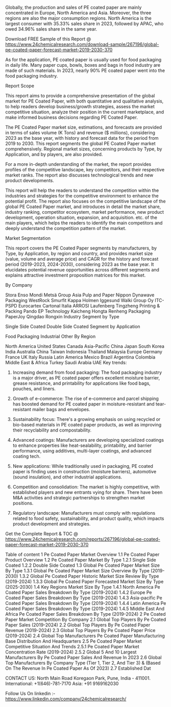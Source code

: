 Globally, the production and sales of PE coated paper are mainly concentrated in Europe, North America and Asia. Moreover, the three regions are also the major consumption regions. North America is the largest consumer with 35.33% sales share in 2023, followed by APAC, who owed 34.96% sales share in the same year.

Download FREE Sample of this Report @ https://www.24chemicalresearch.com/download-sample/267196/global-pe-coated-paper-forecast-market-2019-2030-370

As for the application, PE coated paper is usually used for food packaging in daily life. Many paper cups, bowls, boxes and bags in food industry are made of such materials. In 2023, nearly 90% PE coated paper went into the food packaging industry.

Report Scope

This report aims to provide a comprehensive presentation of the global market for PE Coated Paper, with both quantitative and qualitative analysis, to help readers develop business/growth strategies, assess the market competitive situation, analyze their position in the current marketplace, and make informed business decisions regarding PE Coated Paper.

The PE Coated Paper market size, estimations, and forecasts are provided in terms of sales volume (K Tons) and revenue ($ millions), considering 2023 as the base year, with history and forecast data for the period from 2019 to 2030. This report segments the global PE Coated Paper market comprehensively. Regional market sizes, concerning products by Type, by Application, and by players, are also provided.

For a more in-depth understanding of the market, the report provides profiles of the competitive landscape, key competitors, and their respective market ranks. The report also discusses technological trends and new product developments.

This report will help the readers to understand the competition within the industries and strategies for the competitive environment to enhance the potential profit. The report also focuses on the competitive landscape of the global PE Coated Paper market, and introduces in detail the market share, industry ranking, competitor ecosystem, market performance, new product development, operation situation, expansion, and acquisition. etc. of the main players, which helps the readers to identify the main competitors and deeply understand the competition pattern of the market.

Market Segmentation

This report covers the PE Coated Paper segments by manufacturers, by Type, by Application, by region and country, and provides market size (value, volume and average price) and CAGR for the history and forecast period (2019-2023, 2024-2030), considering 2023 as the base year. It elucidates potential revenue opportunities across different segments and explains attractive investment proposition matrices for this market.

By Company

Stora Enso
Mondi
Metsä Group
Asia Pulp and Paper
Nippon Dynawave Packaging
WestRock
Smurfit Kappa
Holmen Iggesund
Walki Group Oy
ITC-PSPD
Eurocartex
Cartonal Italia
ARROSI
Laufenberg
Tingzheng Printing & Packing
Pando EP Technology
Kaicheng
Hongta Renheng Packaging
PaperJoy
Qingdao Rongxin Industry
Segment by Type

Single Side Coated
Double Side Coated
Segment by Application

Food Packaging
Industrial
Other
By Region

North America
United States
Canada
Asia-Pacific
China
Japan
South Korea
India
Australia
China Taiwan
Indonesia
Thailand
Malaysia
Europe
Germany
France
UK
Italy
Russia
Latin America
Mexico
Brazil
Argentina
Colombia
Middle East & Africa
Turkey
Saudi Arabia
UAE
Key trends:

1. Increasing demand from food packaging: The food packaging industry is a major driver, as PE coated paper offers excellent moisture barrier, grease resistance, and printability for applications like food bags, pouches, and liners.

2. Growth of e-commerce: The rise of e-commerce and parcel shipping has boosted demand for PE coated paper in moisture-resistant and tear-resistant mailer bags and envelopes.

3. Sustainability focus: There's a growing emphasis on using recycled or bio-based materials in PE coated paper products, as well as improving their recyclability and compostability.

4. Advanced coatings: Manufacturers are developing specialized coatings to enhance properties like heat-sealability, printability, and barrier performance, using additives, multi-layer coatings, and advanced coating tech.

5. New applications: While traditionally used in packaging, PE coated paper is finding uses in construction (moisture barriers), automotive (sound insulation), and other industrial applications.

6. Competition and consolidation: The market is highly competitive, with established players and new entrants vying for share. There have been M&A activities and strategic partnerships to strengthen market positions.

7. Regulatory landscape: Manufacturers must comply with regulations related to food safety, sustainability, and product quality, which impacts product development and strategies.

Get the Complete Report & TOC @ https://www.24chemicalresearch.com/reports/267196/global-pe-coated-paper-forecast-market-2019-2030-370

Table of content
1 Pe Coated Paper Market Overview
1.1 Pe Coated Paper Product Overview
1.2 Pe Coated Paper Market By Type
1.2.1 Single Side Coated
1.2.2 Double Side Coated
1.3 Global Pe Coated Paper Market Size By Type
1.3.1 Global Pe Coated Paper Market Size Overview By Type (2019-2030)
1.3.2 Global Pe Coated Paper Historic Market Size Review By Type (2019-2024)
1.3.3 Global Pe Coated Paper Forecasted Market Size By Type (2025-2030)
1.4 Key Regions Market Size By Type
1.4.1 North America Pe Coated Paper Sales Breakdown By Type (2019-2024)
1.4.2 Europe Pe Coated Paper Sales Breakdown By Type (2019-2024)
1.4.3 Asia-pacific Pe Coated Paper Sales Breakdown By Type (2019-2024)
1.4.4 Latin America Pe Coated Paper Sales Breakdown By Type (2019-2024)
1.4.5 Middle East And Africa Pe Coated Paper Sales Breakdown By Type (2019-2024)
2 Pe Coated Paper Market Competition By Company
2.1 Global Top Players By Pe Coated Paper Sales (2019-2024)
2.2 Global Top Players By Pe Coated Paper Revenue (2019-2024)
2.3 Global Top Players By Pe Coated Paper Price (2019-2024)
2.4 Global Top Manufacturers Pe Coated Paper Manufacturing Base Distribution And Headquarters
2.5 Pe Coated Paper Market Competitive Situation And Trends
2.5.1 Pe Coated Paper Market Concentration Rate (2019-2024)
2.5.2 Global 5 And 10 Largest Manufacturers By Pe Coated Paper Sales And Revenue In 2023
2.6 Global Top Manufacturers By Company Type (Tier 1, Tier 2, And Tier 3) & (Based On The Revenue In Pe Coated Paper As Of 2023)
2.7 Established Dat

CONTACT US:
North Main Road Koregaon Park, Pune, India - 411001.
International: +1(646)-781-7170
Asia: +91 9169162030

Follow Us On linkedin :- https://www.linkedin.com/company/24chemicalresearch/
